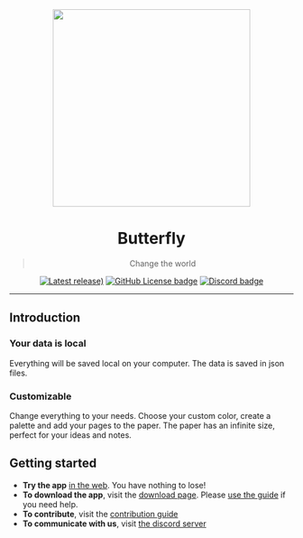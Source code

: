 <div align="center">
  
<img src="https://raw.githubusercontent.com/LinwoodCloud/butterfly/develop/app/images/logo.png" width="350px" />

# Butterfly

> Change the world

[![Latest release)](https://img.shields.io/github/v/release/LinwoodCloud/butterfly?color=EBB733&style=for-the-badge&logo=github&logoColor=EBB733)](https://github.com/LinwoodCloud/butterfly/releases)
[![GitHub License badge](https://img.shields.io/github/license/LinwoodCloud/dev_doctor?color=EBB733&style=for-the-badge&logo=data:image/svg+xml;base64,PHN2ZyB4bWxucz0iaHR0cDovL3d3dy53My5vcmcvMjAwMC9zdmciIHdpZHRoPSIxOTIiIGhlaWdodD0iMTkyIiBmaWxsPSIjZWJiNzMzIiB2aWV3Qm94PSIwIDAgMjU2IDI1NiI%2BPHJlY3Qgd2lkdGg9IjI1NiIgaGVpZ2h0PSIyNTYiIGZpbGw9Im5vbmUiPjwvcmVjdD48cmVjdCB4PSIzMiIgeT0iNDgiIHdpZHRoPSIxOTIiIGhlaWdodD0iMTYwIiByeD0iOCIgc3Ryb2tlLXdpZHRoPSIxNiIgc3Ryb2tlPSIjZWJiNzMzIiBzdHJva2UtbGluZWNhcD0icm91bmQiIHN0cm9rZS1saW5lam9pbj0icm91bmQiIGZpbGw9Im5vbmUiPjwvcmVjdD48bGluZSB4MT0iNzYiIHkxPSI5NiIgeDI9IjE4MCIgeTI9Ijk2IiBmaWxsPSJub25lIiBzdHJva2U9IiNlYmI3MzMiIHN0cm9rZS1saW5lY2FwPSJyb3VuZCIgc3Ryb2tlLWxpbmVqb2luPSJyb3VuZCIgc3Ryb2tlLXdpZHRoPSIxNiI%2BPC9saW5lPjxsaW5lIHgxPSI3NiIgeTE9IjEyOCIgeDI9IjE4MCIgeTI9IjEyOCIgZmlsbD0ibm9uZSIgc3Ryb2tlPSIjZWJiNzMzIiBzdHJva2UtbGluZWNhcD0icm91bmQiIHN0cm9rZS1saW5lam9pbj0icm91bmQiIHN0cm9rZS13aWR0aD0iMTYiPjwvbGluZT48bGluZSB4MT0iNzYiIHkxPSIxNjAiIHgyPSIxODAiIHkyPSIxNjAiIGZpbGw9Im5vbmUiIHN0cm9rZT0iI2ViYjczMyIgc3Ryb2tlLWxpbmVjYXA9InJvdW5kIiBzdHJva2UtbGluZWpvaW49InJvdW5kIiBzdHJva2Utd2lkdGg9IjE2Ij48L2xpbmU%2BPC9zdmc%2B)](https://github.com/LinwoodCloud/butterfly/blob/main/LICENSE)
[![Discord badge](https://img.shields.io/discord/735424757142519848?style=for-the-badge&color=EBB733&logo=discord&logoColor=EBB733)](https://discord.linwood.dev)
  
</div>

---

## Introduction

### Your data is local

Everything will be saved local on your computer. The data is saved in json files.

### Customizable

Change everything to your needs. Choose your custom color, create a palette and add your pages to the paper.
The paper has an infinite size, perfect for your ideas and notes.

## Getting started

* **Try the app** [in the web](https://docs.butterfly.linwood.dev). You have nothing to lose!
* **To download the app**, visit the [download page](https://docs.butterfly.linwood.dev/downloads). Please
  [use the guide](https://docs.butterfly.linwood.dev/app) if you need help.
* **To contribute**, visit the [contribution guide](https://github.com/LinwoodCloud/butterfly/blob/develop/CONTRIBUTING.md)
* **To communicate with us**, visit [the discord server](https://discord.linwood.dev)
